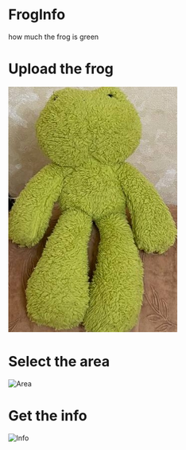 # FrogInfo
how much the frog is green

# Upload the frog
![Frog](https://github.com/nxtSSanya/FrogInfo/blob/main/1.jpg?raw=true)

# Select the area
![Area](https://github.com/nxtSSanya/FrogInfo/blob/main/2.jpg?raw=true)

# Get the info
![Info](https://github.com/nxtSSanya/FrogInfo/blob/main/3.jpg?raw=true)

